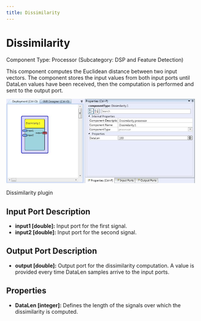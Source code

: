 ```yaml
---
title: Dissimilarity
---
```


# Dissimilarity

Component Type: Processor (Subcategory: DSP and Feature Detection)

This component computes the Euclidean distance between two input vectors. The component stores the input values from both input ports until DataLen values have been received, then the computation is performed and sent to the output port.

![Screenshot: Dissimilarity plugin](./img/Dissimilarity.jpg "Screenshot: Dissimilarity plugin")

Dissimilarity plugin

## Input Port Description

- **input1 \[double\]:** Input port for the first signal.
- **input2 \[double\]:** Input port for the second signal.

## Output Port Description

- **output \[double\]:** Output port for the dissimilarity computation. A value is provided every time DataLen samples arrive to the input ports.

## Properties

- **DataLen \[integer\]:** Defines the length of the signals over which the dissimilarity is computed.

